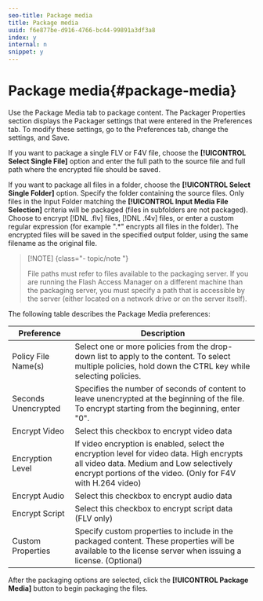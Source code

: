 ```yaml
---
seo-title: Package media
title: Package media
uuid: f6e877be-d916-4766-bc44-99891a3df3a8
index: y
internal: n
snippet: y
---
```


# Package media{#package-media}

Use the Package Media tab to package content. The Packager Properties section displays the Packager settings that were entered in the Preferences tab. To modify these settings, go to the Preferences tab, change the settings, and Save.

If you want to package a single FLV or F4V file, choose the **[!UICONTROL Select Single File]** option and enter the full path to the source file and full path where the encrypted file should be saved.

If you want to package all files in a folder, choose the **[!UICONTROL Select Single Folder]** option. Specify the folder containing the source files. Only files in the Input Folder matching the **[!UICONTROL Input Media File Selection]** criteria will be packaged (files in subfolders are not packaged). Choose to encrypt [!DNL .flv] files, [!DNL .f4v] files, or enter a custom regular expression (for example ".&#42;" encrypts all files in the folder). The encrypted files will be saved in the specified output folder, using the same filename as the original file.

>[!NOTE] {class="- topic/note "}
>
>File paths must refer to files available to the packaging server. If you are running the Flash Access Manager on a different machine than the packaging server, you must specify a path that is accessible by the server (either located on a network drive or on the server itself).

The following table describes the Package Media preferences: 

|  Preference  | Description  |
|---|---|
|  Policy File Name(s)  | Select one or more policies from the drop-down list to apply to the content. To select multiple policies, hold down the CTRL key while selecting policies.  |
|  Seconds Unencrypted  | Specifies the number of seconds of content to leave unencrypted at the beginning of the file. To encrypt starting from the beginning, enter "0".  |
|  Encrypt Video  | Select this checkbox to encrypt video data  |
|  Encryption Level  | If video encryption is enabled, select the encryption level for video data. High encrypts all video data. Medium and Low selectively encrypt portions of the video. (Only for F4V with H.264 video)  |
|  Encrypt Audio  | Select this checkbox to encrypt audio data  |
|  Encrypt Script  | Select this checkbox to encrypt script data (FLV only)  |
|  Custom Properties  | Specify custom properties to include in the packaged content. These properties will be available to the license server when issuing a license. (Optional)  |

After the packaging options are selected, click the **[!UICONTROL Package Media]** button to begin packaging the files. 
